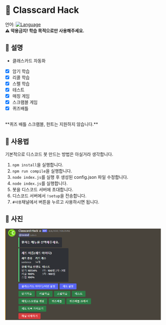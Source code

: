 # 📗 Classcard Hack
언어: [![Language](https://shields.io/badge/TypeScript-3178C6?logo=TypeScript&logoColor=FFF&style=flat-square)](https://www.typescriptlang.org/)<br>
**:warning: 악용금지! 학습 목적으로만 사용해주세요.**

## 📙 설명
* 클래스카드 자동화

- [x] 암기 학습
- [x] 리콜 학습
- [x] 스펠 학습
- [x] 테스트
- [x] 매칭 게임
- [x] 스크램블 게임
- [x] 퀴즈배틀
<br>
**퀴즈 배틀 스크램블, 헌트는 지원하지 않습니다.**

## 📄 사용법
기본적으로 디스코드 봇 만드는 방법은 아실거라 생각합니다.
1. `npm install`을 실행합니다.
2. `npm run compile`을 실행합니다.
3. `node index.js`를 실행 후 생성된 config.json 파일 수정합니다.
4. `node index.js`를 실행합니다.
5. 봇을 디스코드 서버에 초대합니다.
6. 디스코드 서버에서 `!setup`을 전송합니다.
7. `#사용`채널에서 버튼을 누르고 사용하시면 됩니다.

## 📸 사진
![SS](./images/Screenshot_2022-08-06_191853.png)